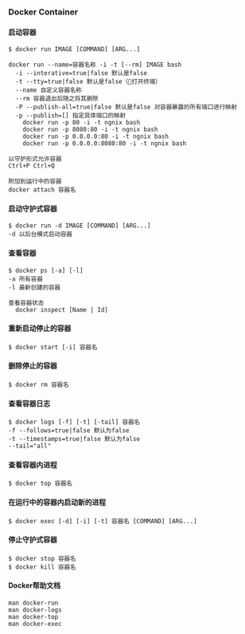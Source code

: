 ### Docker Container

#### 启动容器
```
$ docker run IMAGE [COMMAND] [ARG...]

docker run --name=容器名称 -i -t [--rm] IMAGE bash 
  -i --interative=true|false 默认是false
  -t --tty=true|false 默认是false（打开终端）
  --name 自定义容器名称
  --rm 容器退出后随之将其删除
  -P --publish-all=true|false 默认是false 对容器暴露的所有端口进行映射
  -p --publish=[] 指定具体端口的映射
    docker run -p 80 -i -t ngnix bash
    docker run -p 8080:80 -i -t ngnix bash
    docker run -p 0.0.0.0:80 -i -t ngnix bash
    docker run -p 0.0.0.0:8080:80 -i -t ngnix bash

以守护形式允许容器
Ctrl+P Ctrl+Q

附加到运行中的容器
docker attach 容器名
```

#### 启动守护式容器
```
$ docker run -d IMAGE [COMMAND] [ARG...]
-d 以后台模式启动容器
```

#### 查看容器
```
$ docker ps [-a] [-l]
-a 所有容器
-l 最新创建的容器

查看容器状态
  docker inspect [Name | Id]
```

#### 重新启动停止的容器
```
$ docker start [-i] 容器名
```

#### 删除停止的容器
```
$ docker rm 容器名
```

#### 查看容器日志

```
$ docker logs [-f] [-t] [-tail] 容器名
-f --follows=true|false 默认为false
-t --timestamps=true|false 默认为false
--tail="all"
```

#### 查看容器内进程
```
$ docker top 容器名
```

#### 在运行中的容器内启动新的进程
```
$ docker exec [-d] [-i] [-t] 容器名 [COMMAND] [ARG...]
```

#### 停止守护式容器
```
$ docker stop 容器名
$ docker kill 容器名
```

#### Docker帮助文档
```
man docker-run
man docker-logs
man docker-top
man docker-exec
```